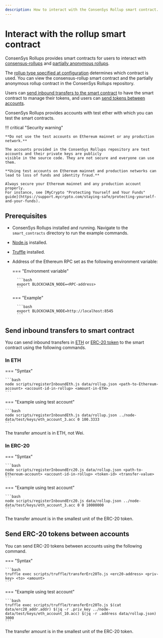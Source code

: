 ```yaml
---
description: How to interact with the ConsenSys Rollup smart contract.
---
```


# Interact with the rollup smart contract

ConsenSys Rollups provides smart contracts for users to interact with [consensus-rollups](../Concepts/Rollups/Consensus.md)
and [partially anonymous rollups](../Concepts/Rollups/Partially-Anonymous-Rollups.md).

The [rollup type specified at configuration](../Reference/Configuration-File.md#rollup_type) determines which contract is used.
You can view the consensus-rollup smart contract and the partially anonymous rollup contract in the ConsenSys Rollups repository.

Users can [send inbound transfers to the smart contract](#send-inbound-transfers-to-smart-contract) to have the smart
contract to manage their tokens, and users can [send tokens between accounts](#send-erc-20-tokens-between-accounts).

ConsenSys Rollups provides accounts with test ether with which you can test the smart contracts.

!!! critical "Security warning"

    **Do not use the test accounts on Ethereum mainnet or any production network.**

    The accounts provided in the ConsenSys Rollups repository are test accounts and their private keys are publicly
    visible in the source code. They are not secure and everyone can use them.

    **Using test accounts on Ethereum mainnet and production networks can lead to loss of funds and identity fraud.**

    Always secure your Ethereum mainnet and any production account properly.
    For instance, see [MyCrypto "Protecting Yourself and Your Funds" guide](https://support.mycrypto.com/staying-safe/protecting-yourself-and-your-funds).

## Prerequisites

- ConsenSys Rollups installed and running.
  Navigate to the `smart_contracts` directory to run the example commands.
- [Node.js](https://nodejs.org/en/) installed.
- [Truffle](https://www.trufflesuite.com/truffle) installed.
- Address of the Ethereum RPC set as the following environment variable:

    === "Environment variable"

        ```bash
        export BLOCKCHAIN_NODE=<RPC-address>
        ```

    === "Example"

        ```bash
        export BLOCKCHAIN_NODE=http://localhost:8545
        ```

## Send inbound transfers to smart contract

You can send inbound transfers in [ETH](#in-eth) or [ERC-20 token](#in-erc-20) to the smart contract using the following commands.

### In ETH

=== "Syntax"

    ```bash
    node scripts/registerInboundEth.js data/rollup.json <path-to-Ethereum-account> <account-id-in-rollup> <amount-in-ETH>
    ```

=== "Example using test account"

    ```bash
    node scripts/registerInboundEth.js data/rollup.json ../node-data/test/keys/eth_account_3.acc 0 100.3333
    ```

The transfer amount is in ETH, not Wei.

### In ERC-20

=== "Syntax"

    ```bash
    node scripts/registerInboundErc20.js data/rollup.json <path-to-Ethereum-account> <account-id-in-rollup> <token-id> <transfer-value>
    ```

=== "Example using test account"

    ```bash
    node scripts/registerInboundErc20.js data/rollup.json ../node-data/test/keys/eth_account_3.acc 0 0 10000000
    ```

The transfer amount is in the smallest unit of the ERC-20 token.

## Send ERC-20 tokens between accounts

You can send ERC-20 tokens between accounts using the following command.

=== "Syntax"

    ```bash
    truffle exec scripts/truffle/transferErc20To.js <erc20-address> <priv-key> <to> <amount>
    ```

=== "Example using test account"

    ```bash
    truffle exec scripts/truffle/transferErc20To.js $(cat data/erc20_addr.addr) $(jq -r .priv_key ../node-data/test/keys/eth_account_10.acc) $(jq -r .address data/rollup.json) 3000
    ```

The transfer amount is in the smallest unit of the ERC-20 token.
